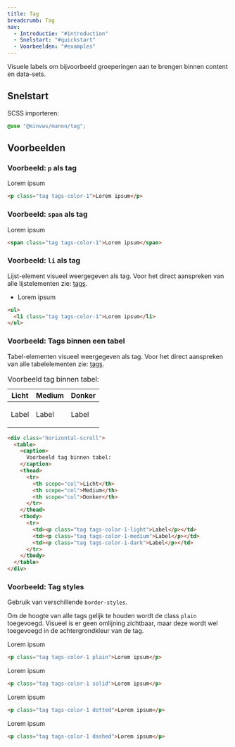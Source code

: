 ```yaml
---
title: Tag
breadcrumb: Tag
nav:
  - Introductie: "#introduction"
  - Snelstart: "#quickstart"
  - Voorbeelden: "#examples"
---
```


<p id="introduction">Visuele labels om bijvoorbeeld groeperingen aan te brengen binnen content en
data-sets.</p>

<h2 id="quickstart">Snelstart</h2>

SCSS importeren:

```scss
@use "@minvws/manon/tag";
```

<h2 id="examples">Voorbeelden</h2>

### Voorbeeld: `p` als tag

<p class="tag tags-color-1">Lorem ipsum</p>

```html
<p class="tag tags-color-1">Lorem ipsum</p>
```

### Voorbeeld: `span` als tag

<span class="tag tags-color-1">Lorem ipsum</span>

```html
<span class="tag tags-color-1">Lorem ipsum</span>
```

### Voorbeeld: `li` als tag

Lijst-element visueel weergegeven als tag. Voor het direct aanspreken van alle
lijstelementen zie: [tags]({base}/components/components/tags).

<ul>
  <li class="tag tags-color-1">Lorem ipsum</li>
</ul>

```html
<ul>
  <li class="tag tags-color-1">Lorem ipsum</li>
</ul>
```

### Voorbeeld: Tags binnen een tabel

Tabel-elementen visueel weergegeven als tag. Voor het direct aanspreken van alle
tabelelementen zie: [tags]({base}/components/components/tags).

<div class="horizontal-scroll">
  <table>
    <caption>Voorbeeld tag binnen tabel:</caption>
    <thead>
      <tr>
        <th scope="col">Licht</th>
        <th scope="col">Medium</th>
        <th scope="col">Donker</th>
      </tr>
    </thead>
    <tbody>
      <tr>
        <td><p class="tag tags-color-1-light">Label</p></td>
        <td><p class="tag tags-color-1-medium">Label</p></td>
        <td><p class="tag tags-color-1-dark">Label</p></td>
      </tr>
    </tbody>
  </table>
</div>

```html
<div class="horizontal-scroll">
  <table>
    <caption>
      Voorbeeld tag binnen tabel:
    </caption>
    <thead>
      <tr>
        <th scope="col">Licht</th>
        <th scope="col">Medium</th>
        <th scope="col">Donker</th>
      </tr>
    </thead>
    <tbody>
      <tr>
        <td><p class="tag tags-color-1-light">Label</p></td>
        <td><p class="tag tags-color-1-medium">Label</p></td>
        <td><p class="tag tags-color-1-dark">Label</p></td>
      </tr>
    </tbody>
  </table>
</div>
```

### Voorbeeld: Tag styles

Gebruik van verschillende `border-styles`.

Om de hoogte van alle tags gelijk te houden wordt de class `plain` toegevoegd.
Visueel is er geen omlijning zichtbaar, maar deze wordt wel toegevoegd in de
achtergrondkleur van de tag.

<p class="tag tags-color-1 plain">Lorem ipsum</p>

```html
<p class="tag tags-color-1 plain">Lorem ipsum</p>
```

<p class="tag tags-color-1 solid">Lorem ipsum</p>

```html
<p class="tag tags-color-1 solid">Lorem ipsum</p>
```

<p class="tag tags-color-1 dotted">Lorem ipsum</p>

```html
<p class="tag tags-color-1 dotted">Lorem ipsum</p>
```

<p class="tag tags-color-1 dashed">Lorem ipsum</p>

```html
<p class="tag tags-color-1 dashed">Lorem ipsum</p>
```
